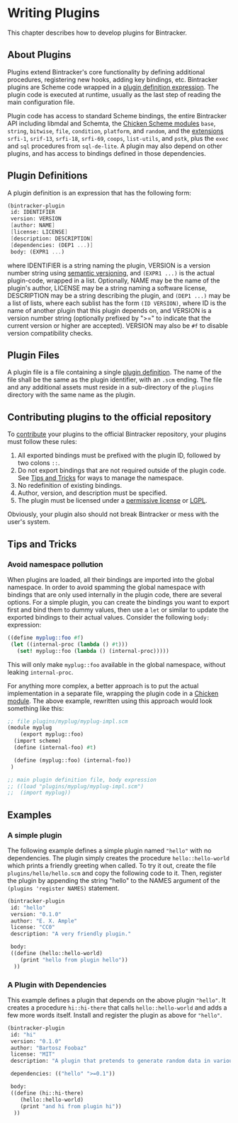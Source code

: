 # Writing Plugins

This chapter describes how to develop plugins for Bintracker.

## About Plugins

Plugins extend Bintracker's core functionality by defining additional procedures, registering new hooks, adding key bindings, etc. Bintracker plugins are Scheme code wrapped in a [plugin definition expression](#plugin-defintions). The plugin code is executed at runtime, usually as the last step of reading the main configuration file.

Plugin code has access to standard Scheme bindings, the entire Bintracker API including libmdal and Schemta, the [Chicken Scheme modules](https://wiki.call-cc.org/man/5/Included%20modules) `base`, `string`, `bitwise`, `file`, `condition`, `platform`, and `random`, and the [extensions](https://eggs.call-cc.org/5/) `srfi-1`, `srif-13`, `srfi-18`, `srfi-69`, `coops`, `list-utils`, and `pstk`, plus the `exec` and `sql` procedures from `sql-de-lite`. A plugin may also depend on other plugins, and has access to bindings defined in those dependencies.


## Plugin Definitions

A plugin definition is an expression that has the following form:

```Scheme
(bintracker-plugin
 id: IDENTIFIER
 version: VERSION
 [author: NAME]
 [license: LICENSE]
 [description: DESCRIPTION]
 [dependencies: (DEP1 ...)]
 body: (EXPR1 ...)
```

where IDENTIFIER is a string naming the plugin, VERSION is a version number string using [semantic versioning](https://semver.org), and `(EXPR1 ...)` is the actual plugin-code, wrapped in a list. Optionally, NAME may be the name of the plugin's author, LICENSE may be a string naming a software license, DESCRIPTION may be a string describing the plugin, and `(DEP1 ...)` may be a list of lists, where each sublist has the form `(ID VERSION)`, where ID is the name of another plugin that this plugin depends on, and VERSION is a version number string (optionally prefixed by ">=" to indicate that the current version or higher are accepted). VERSION may also be `#f` to disable version compatibility checks.


## Plugin Files

A plugin file is a file containing a single [plugin definition](#plugin-definition). The name of the file shall be the same as the plugin identifier, with an `.scm` ending. The file and any additional assets must reside in a sub-directory of the `plugins` directory with the same name as the plugin.


## Contributing plugins to the official repository

To [contribute](contributing.md) your plugins to the official Bintracker repository, your plugins must follow these rules:

1. All exported bindings must be prefixed with the plugin ID, followed by two colons `::`.
2. Do not export bindings that are not required outside of the plugin code. See [Tips and Tricks](#tips-and-tricks) for ways to manage the namespace.
3. No redefinition of existing bindings.
4. Author, version, and description must be specified.
5. The plugin must be licensed under a [permissive license](https://en.wikipedia.org/wiki/Permissive_free_software_licence) or [LGPL](https://en.wikipedia.org/wiki/GNU_Lesser_General_Public_License).

Obviously, your plugin also should not break Bintracker or mess with the user's system.


## Tips and Tricks

### Avoid namespace pollution

When plugins are loaded, all their bindings are imported into the global namespace. In order to avoid spamming the global namespace with bindings that are only used internally in the plugin code, there are several options. For a simple plugin, you can create the bindings you want to export first and bind them to dummy values, then use a `let` or similar to update the exported bindings to their actual values. Consider the following `body:` expression:

```Scheme
((define myplug::foo #f)
 (let ((internal-proc (lambda () #t)))
   (set! myplug::foo (lambda () (internal-proc)))))
```

This will only make `myplug::foo` available in the global namespace, without leaking `internal-proc`.

For anything more complex, a better approach is to put the actual implementation in a separate file, wrapping the plugin code in a [Chicken module](https://wiki.call-cc.org/man/5/Modules). The above example, rewritten using this approach would look something like this:

```Scheme
;; file plugins/myplug/myplug-impl.scm
(module myplug
    (export myplug::foo)
  (import scheme)
  (define (internal-foo) #t)

  (define (myplug::foo) (internal-foo))
 )
```

```Scheme
;; main plugin definition file, body expression
;; ((load "plugins/myplug/myplug-impl.scm")
;;  (import myplug))
```


## Examples

### A simple plugin

The following example defines a simple plugin named `"hello"` with no dependencies. The plugin simply creates the procedure `hello::hello-world` which prints a friendly greeting when called. To try it out, create the file `plugins/hello/hello.scm` and copy the following code to it. Then, register the plugin by appending the string "hello" to the NAMES argument of the `(plugins 'register NAMES)` statement.

```Scheme
(bintracker-plugin
 id: "hello"
 version: "0.1.0"
 author: "E. X. Ample"
 license: "CC0"
 description: "A very friendly plugin."

 body:
 ((define (hello::hello-world)
    (print "hello from plugin hello"))
  ))
```

### A Plugin with Dependencies

This example defines a plugin that depends on the above plugin `"hello"`. It creates a procedure `hi::hi-there` that calls `hello::hello-world` and adds a few more words itself. Install and register the plugin as above for `"hello"`.

```Scheme
(bintracker-plugin
 id: "hi"
 version: "0.1.0"
 author: "Bartosz Foobaz"
 license: "MIT"
 description: "A plugin that pretends to generate random data in various ways."

 dependencies: (("hello" ">=0.1"))

 body:
 ((define (hi::hi-there)
    (hello::hello-world)
    (print "and hi from plugin hi"))
  ))
```
